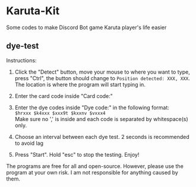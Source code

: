 # Karuta-Kit
Some codes to make Discord Bot game Karuta player's life easier

## dye-test
Instructions:
1. Click the "Detect" button, move your mouse to where you want to type, press "Ctrl", the button should change to `Position detected: XXX, XXX`. The location is where the program will start typing in.

2. Enter the card code inside "Card code:"

3. Enter the dye codes inside "Dye code:" in the following format:\
`$hrxxx $k4xxx $xxx9t $kxxnv $vxxx4`\
Make sure no ',' is inside and each code is separated by whitespace(s) only.

4. Choose an interval between each dye test. 2 seconds is recommended to avoid lag

5. Press "Start". Hold "esc" to stop the testing. Enjoy!


The programs are free for all and open-source. However, please use the program at your own risk. I am not responsible for anything caused by them.